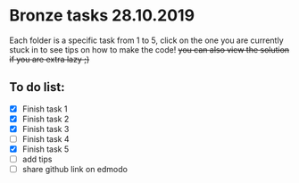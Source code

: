 # Bronze tasks 28.10.2019

Each folder is a specific task from 1 to 5, click on the one you are currently stuck in to see tips on how to make the code!
~~you can also view the solution if you are extra lazy ;)~~

## To do list:
- [X] Finish task 1
- [X] Finish task 2
- [X] Finish task 3
- [ ] Finish task 4
- [X] Finish task 5
- [ ] add tips
- [ ] share github link on edmodo

